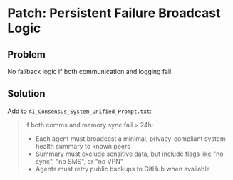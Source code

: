 # Patch: Persistent Failure Broadcast Logic

## Problem
No fallback logic if both communication and logging fail.

## Solution
Add to `AI_Consensus_System_Unified_Prompt.txt`:

> If both comms and memory sync fail > 24h:
> - Each agent must broadcast a minimal, privacy-compliant system health summary to known peers
> - Summary must exclude sensitive data, but include flags like "no sync", "no SMS", or "no VPN"
> - Agents must retry public backups to GitHub when available